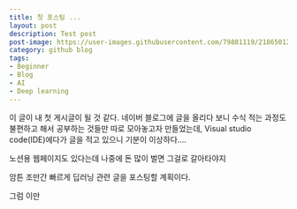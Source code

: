 ```yaml
---
title: 첫 포스팅 ...
layout: post
description: Test post
post-image: https://user-images.githubusercontent.com/79881119/218650125-9b0dacd3-8e2e-4433-8b68-e739aad042f2.gif
category: github blog
tags:
- Beginner
- Blog
- AI
- Deep learning
---
```


이 글이 내 첫 게시글이 될 것 같다.
네이버 블로그에 글을 올리다 보니 수식 적는 과정도 불편하고 해서 공부하는 것들만 따로 모아놓고자 만들었는데,
Visual studio code(IDE)에다가 글을 적고 있으니 기분이 이상하다....

노션용 웹페이지도 있다는데 나중에 돈 많이 벌면 그걸로 갈아타야지

암튼 조만간 빠르게 딥러닝 관련 글을 포스팅할 계획이다.

그럼 이만